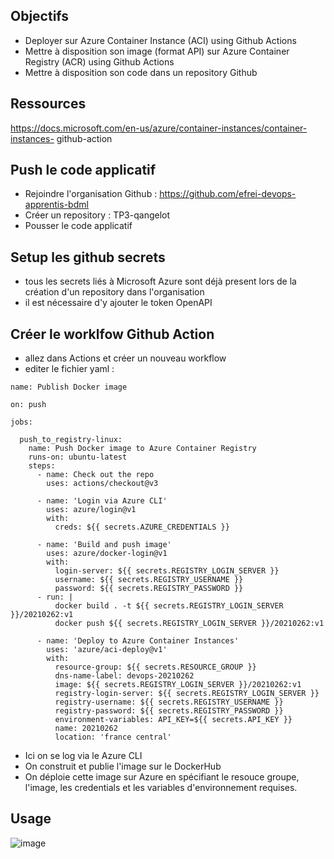 ## Objectifs

* Deployer sur Azure Container Instance (ACI) using Github Actions
* Mettre à disposition son image (format API) sur Azure Container Registry (ACR) using
Github Actions
* Mettre à disposition son code dans un repository Github

## Ressources 

https://docs.microsoft.com/en-us/azure/container-instances/container-instances-
github-action

## Push le code applicatif

- Rejoindre l'organisation Github : https://github.com/efrei-devops-apprentis-bdml 
- Créer un repository :  TP3-qangelot
- Pousser le code applicatif

## Setup les github secrets 

- tous les secrets liés à Microsoft Azure sont déjà present lors de la création d'un repository dans l'organisation
- il est nécessaire d'y ajouter le token OpenAPI  

## Créer le worklfow Github Action

- allez dans Actions et créer un nouveau workflow
- editer le fichier yaml :

```
name: Publish Docker image

on: push

jobs:

  push_to_registry-linux:
    name: Push Docker image to Azure Container Registry
    runs-on: ubuntu-latest
    steps:
      - name: Check out the repo
        uses: actions/checkout@v3
      
      - name: 'Login via Azure CLI'
        uses: azure/login@v1
        with:
          creds: ${{ secrets.AZURE_CREDENTIALS }}
      
      - name: 'Build and push image'
        uses: azure/docker-login@v1
        with:
          login-server: ${{ secrets.REGISTRY_LOGIN_SERVER }}
          username: ${{ secrets.REGISTRY_USERNAME }}
          password: ${{ secrets.REGISTRY_PASSWORD }}
      - run: |
          docker build . -t ${{ secrets.REGISTRY_LOGIN_SERVER }}/20210262:v1
          docker push ${{ secrets.REGISTRY_LOGIN_SERVER }}/20210262:v1
    
      - name: 'Deploy to Azure Container Instances'
        uses: 'azure/aci-deploy@v1'
        with:
          resource-group: ${{ secrets.RESOURCE_GROUP }}
          dns-name-label: devops-20210262
          image: ${{ secrets.REGISTRY_LOGIN_SERVER }}/20210262:v1
          registry-login-server: ${{ secrets.REGISTRY_LOGIN_SERVER }}
          registry-username: ${{ secrets.REGISTRY_USERNAME }}
          registry-password: ${{ secrets.REGISTRY_PASSWORD }}
          environment-variables: API_KEY=${{ secrets.API_KEY }}
          name: 20210262
          location: 'france central'
```

- Ici on se log via le Azure CLI
- On construit et publie l'image sur le DockerHub
- On déploie cette image sur Azure en spécifiant le resouce groupe, l'image, les credentials et les variables d'environnement requises.

## Usage 

![image](https://user-images.githubusercontent.com/57401552/174299823-3418eb9f-1219-4f47-816a-b513392c125a.png)
